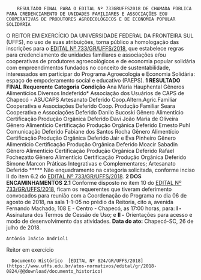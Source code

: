         RESULTADO FINAL PARA O EDITAL Nº 733GRUFFS2018 DE CHAMADA PÚBLICA PARA CREDENCIAMENTO DE UNIDADES FAMILIARES E ASSOCIAÇÕES EOU COOPERATIVAS DE PRODUTORES AGROECOLÓGICOS E DE ECONOMIA POPULAR SOLIDÁRIA  

 O REITOR EM EXERCÍCIO DA UNIVERSIDADE FEDERAL DA FRONTEIRA SUL (UFFS), no uso de suas atribuições, torna público a homologação das inscrições para o [EDITAL Nº 733/GR/UFFS/2018](https://www.uffs.edu.br/atos-normativos/edital/gr/2018-0733), que estabelece regras para credenciamento de unidades familiares e associações e/ou cooperativas de produtores agroecológicos e de economia popular solidária com empreendimentos fundados no conceito de sustentabilidade, interessados em participar do Programa Agroecologia e Economia Solidária: espaço de empoderamento social e educativo (PAEPS).  **1 RESULTADO FINAL**      **Requerente**    **Categoria**    **Condição**      Ana Maria Hauphental   Gêneros Alimentícios Diversos   Indeferido*     Associação dos Usuários de CAPS de Chapecó - ASUCAPS   Artesanato    Deferido     Coop.Altern.Agric.Familiar   Cooperativa e Associações   Deferido     Coop. Produção Familiar Seara   Cooperativa e Associações   Deferido     Danilo Bucoski   Gênero Alimentício Certificação Produção Orgânica   Deferido     Davi João Maria de Oliveira   Gênero Alimentício Certificação Produção Orgânica   Deferido     Ernesto Puhl   Comunicação   Deferido     Fabiane dos Santos Rocha   Gênero Alimentício Certificação Produção Orgânica   Deferido     Jair e Eva Pinheiro    Gênero Alimentício Certificação Produção Orgânica   Deferido     Moacir Sabadin   Gênero Alimentício Certificação Produção Orgânica   Deferido     Rafael Fochezatto   Gênero Alimentício Certificação Produção Orgânica   Deferido     Simone Marcon   Práticas Integrativas e Complementares; Artesanato   Deferido     ***** Não enquadramento na categoria solicitada, conforme inciso II do item 6.2 do [EDITAL Nº 733/GR/UFFS/2018](https://www.uffs.edu.br/atos-normativos/edital/gr/2018-0733).  **2 DOS ENCAMINHAMENTOS**  **2.1** Conforme disposto no item 10 do [EDITAL Nº 733/GR/UFFS/2018](https://www.uffs.edu.br/atos-normativos/edital/gr/2018-0733), ficam os requerentes que tiveram deferimento convocados para reunião com a Coordenação do Programa no dia 06 de agosto de 2018, na sala 1-1-05 no prédio da Reitoria, cito a, avenida Fernando Machado, 108 E - Centro - Chapecó, as 17:00 horas, para: **I -** Assinatura dos Termos de Cessão de Uso; e **II -** Orientações para acesso e modo de desenvolvimento das atividades.      **Data do ato:** Chapecó-SC, 26 de julho de 2018.   
 

    Antônio Inácio Andrioli   
 Reitor em exercício 

      Documento Histórico  [EDITAL Nº 824/GR/UFFS/2018](https://www.uffs.edu.br/atos-normativos/edital/gr/2018-0824/@@download/documento_historico)     
      
